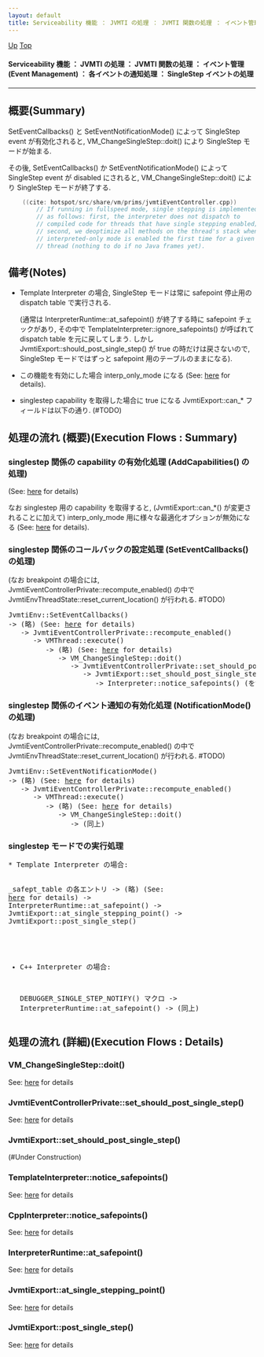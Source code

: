 ```yaml
---
layout: default
title: Serviceability 機能 ： JVMTI の処理 ： JVMTI 関数の処理 ： イベント管理 (Event Management) ： 各イベントの通知処理 ： SingleStep イベントの処理  
---
```

[Up](no29359PS.html) [Top](../index.html)

#### Serviceability 機能 ： JVMTI の処理 ： JVMTI 関数の処理 ： イベント管理 (Event Management) ： 各イベントの通知処理 ： SingleStep イベントの処理  

--- 
## 概要(Summary)
SetEventCallbacks() と SetEventNotificationMode() によって SingleStep event が有効化されると,
VM_ChangeSingleStep::doit() により SingleStep モードが始まる.

その後, SetEventCallbacks() か SetEventNotificationMode() によって SingleStep event が disabled にされると,
VM_ChangeSingleStep::doit() により SingleStep モードが終了する.


```cpp
    ((cite: hotspot/src/share/vm/prims/jvmtiEventController.cpp))
        // If running in fullspeed mode, single stepping is implemented
        // as follows: first, the interpreter does not dispatch to
        // compiled code for threads that have single stepping enabled;
        // second, we deoptimize all methods on the thread's stack when
        // interpreted-only mode is enabled the first time for a given
        // thread (nothing to do if no Java frames yet).
```

## 備考(Notes)
* Template Interpreter の場合,
  SingleStep モードは常に safepoint 停止用の dispatch table で実行される.
  
  (通常は InterpreterRuntime::at_safepoint() が終了する時に safepoint チェックがあり,
  その中で TemplateInterpreter::ignore_safepoints() が呼ばれて dispatch table を元に戻してしまう.
  しかし JvmtiExport::should_post_single_step() が true の時だけは戻さないので,
  SingleStep モードではずっと safepoint 用のテーブルのままになる).

* この機能を有効にした場合 interp_only_mode になる (See: [here](no3059eFS.html) for details).

* singlestep capability を取得した場合に true になる JvmtiExport::can_* フィールドは以下の通り. (#TODO)


## 処理の流れ (概要)(Execution Flows : Summary)
### singlestep 関係の capability の有効化処理 (AddCapabilities() の処理)
(See: [here](no2935trw.html) for details)

なお singlestep 用の capability を取得すると,
(JvmtiExport::can_*() が変更されることに加えて)
interp_only_mode 用に様々な最適化オプションが無効になる (See: [here](no3059eFS.html) for details).

### singlestep 関係のコールバックの設定処理 (SetEventCallbacks() の処理)
(なお breakpoint の場合には,
JvmtiEventControllerPrivate::recompute_enabled() の中で
JvmtiEnvThreadState::reset_current_location() が行われる. #TODO)

<div class="flow-abst"><pre>
JvmtiEnv::SetEventCallbacks()
-&gt; (略) (See: <a href="no2935C7Z.html">here</a> for details)
   -&gt; JvmtiEventControllerPrivate::recompute_enabled()
      -&gt; VMThread::execute()
         -&gt; (略) (See: <a href="no2935qaz.html">here</a> for details)
            -&gt; VM_ChangeSingleStep::doit()
               -&gt; JvmtiEventControllerPrivate::set_should_post_single_step()
                  -&gt; JvmtiExport::set_should_post_single_step()
                     -&gt; Interpreter::notice_safepoints() (をサブクラスがオーバーライドしたもの)
</pre></div>

### singlestep 関係のイベント通知の有効化処理 (NotificationMode() の処理)
(なお breakpoint の場合には,
JvmtiEventControllerPrivate::recompute_enabled() の中で
JvmtiEnvThreadState::reset_current_location() が行われる. #TODO)

<div class="flow-abst"><pre>
JvmtiEnv::SetEventNotificationMode()
-&gt; (略) (See: <a href="no2935C7Z.html">here</a> for details)
   -&gt; JvmtiEventControllerPrivate::recompute_enabled()
      -&gt; VMThread::execute()
         -&gt; (略) (See: <a href="no2935qaz.html">here</a> for details)
            -&gt; VM_ChangeSingleStep::doit()
               -&gt; (同上)
</pre></div>

### singlestep モードでの実行処理
<div class="flow-abst"><pre>
* Template Interpreter の場合:

  _safept_table の各エントリ
  -&gt; (略) (See: <a href="no7882rhh.html">here</a> for details)
      -&gt; InterpreterRuntime::at_safepoint()
         -&gt; JvmtiExport::at_single_stepping_point()
            -&gt; JvmtiExport::post_single_step()

* C++ Interpreter の場合:

  DEBUGGER_SINGLE_STEP_NOTIFY() マクロ
  -&gt; InterpreterRuntime::at_safepoint()
     -&gt; (同上)
</pre></div>


## 処理の流れ (詳細)(Execution Flows : Details)
### VM_ChangeSingleStep::doit()
See: [here](no2935azx.html) for details
### JvmtiEventControllerPrivate::set_should_post_single_step()
See: [here](no2935M9A.html) for details
### JvmtiExport::set_should_post_single_step()
(#Under Construction)

### TemplateInterpreter::notice_safepoints()
See: [here](no7882qZm.html) for details
### CppInterpreter::notice_safepoints()
See: [here](no7882dPg.html) for details

### InterpreterRuntime::at_safepoint()
See: [here](no7882eXb.html) for details
### JvmtiExport::at_single_stepping_point()
See: [here](no2935b7s.html) for details
### JvmtiExport::post_single_step()
See: [here](no2935oFz.html) for details






